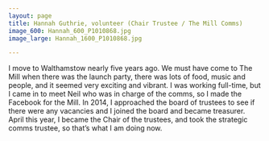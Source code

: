 ```yaml
---
layout: page
title: Hannah Guthrie, volunteer (Chair Trustee / The Mill Comms)
image_600: Hannah_600_P1010868.jpg
image_large: Hannah_1600_P1010868.jpg

---
```

I move to Walthamstow nearly five years ago. We must have come to The Mill when there was the launch party, there was lots of food, music and people, and it seemed very exciting and vibrant. I was working full-time, but I came in to meet Neil who was in charge of the comms, so I made the Facebook for the Mill. In 2014, I approached the board of trustees to see if there were any vacancies and I joined the board and became treasurer. April this year, I became the Chair of the trustees, and took the strategic comms trustee, so that’s what I am doing now.
